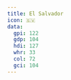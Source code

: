 ```yaml
---
title: El Salvador
icon: 🇸🇻
data:
  gpi: 122
  gdp: 104
  hdi: 127
  whr: 33
  col: 72
  gci: 104
---
```

